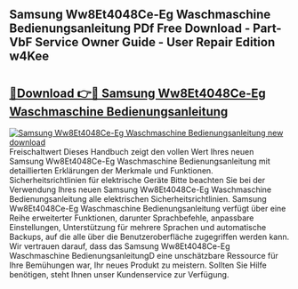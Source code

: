 ## Samsung Ww8Et4048Ce-Eg Waschmaschine Bedienungsanleitung PDf Free Download - Part-VbF Service Owner Guide - User Repair Edition w4Kee

# <h2><a href="http://df044j.blite.top/?on=Samsung+Ww8Et4048Ce-Eg+Waschmaschine+Bedienungsanleitung">🔗Download 👉🔴 Samsung Ww8Et4048Ce-Eg Waschmaschine Bedienungsanleitung</a></h2>

[![Samsung Ww8Et4048Ce-Eg Waschmaschine Bedienungsanleitung new download](https://i.imgur.com/lujVjoI.png)](http://df044j.blite.top/?on=Samsung+Ww8Et4048Ce-Eg+Waschmaschine+Bedienungsanleitung)
Freischaltwert Dieses Handbuch zeigt den vollen Wert Ihres neuen Samsung Ww8Et4048Ce-Eg Waschmaschine Bedienungsanleitung mit detaillierten Erklärungen der Merkmale und Funktionen. Sicherheitsrichtlinien für elektrische Geräte Bitte beachten Sie bei der Verwendung Ihres neuen Samsung Ww8Et4048Ce-Eg Waschmaschine Bedienungsanleitung alle elektrischen Sicherheitsrichtlinien. Samsung Ww8Et4048Ce-Eg Waschmaschine Bedienungsanleitung verfügt über eine Reihe erweiterter Funktionen, darunter Sprachbefehle, anpassbare Einstellungen, Unterstützung für mehrere Sprachen und automatische Backups, auf die alle über die Benutzeroberfläche zugegriffen werden kann. Wir vertrauen darauf, dass das Samsung Ww8Et4048Ce-Eg Waschmaschine BedienungsanleitungD eine unschätzbare Ressource für Ihre Bemühungen war, Ihr neues Produkt zu meistern. Sollten Sie Hilfe benötigen, steht Ihnen unser Kundenservice zur Verfügung.
